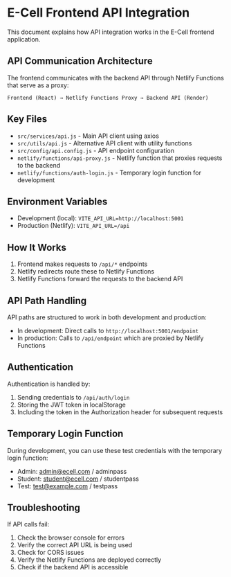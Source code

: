 # E-Cell Frontend API Integration

This document explains how API integration works in the E-Cell frontend application.

## API Communication Architecture

The frontend communicates with the backend API through Netlify Functions that serve as a proxy:

```
Frontend (React) → Netlify Functions Proxy → Backend API (Render)
```

## Key Files

- `src/services/api.js` - Main API client using axios
- `src/utils/api.js` - Alternative API client with utility functions
- `src/config/api.config.js` - API endpoint configuration
- `netlify/functions/api-proxy.js` - Netlify function that proxies requests to the backend
- `netlify/functions/auth-login.js` - Temporary login function for development

## Environment Variables

- Development (local): `VITE_API_URL=http://localhost:5001`
- Production (Netlify): `VITE_API_URL=/api`

## How It Works

1. Frontend makes requests to `/api/*` endpoints
2. Netlify redirects route these to Netlify Functions
3. Netlify Functions forward the requests to the backend API

## API Path Handling

API paths are structured to work in both development and production:

- In development: Direct calls to `http://localhost:5001/endpoint`
- In production: Calls to `/api/endpoint` which are proxied by Netlify Functions

## Authentication

Authentication is handled by:
1. Sending credentials to `/api/auth/login`
2. Storing the JWT token in localStorage
3. Including the token in the Authorization header for subsequent requests

## Temporary Login Function

During development, you can use these test credentials with the temporary login function:
- Admin: admin@ecell.com / adminpass
- Student: student@ecell.com / studentpass
- Test: test@example.com / testpass

## Troubleshooting

If API calls fail:
1. Check the browser console for errors
2. Verify the correct API URL is being used
3. Check for CORS issues
4. Verify the Netlify Functions are deployed correctly
5. Check if the backend API is accessible
